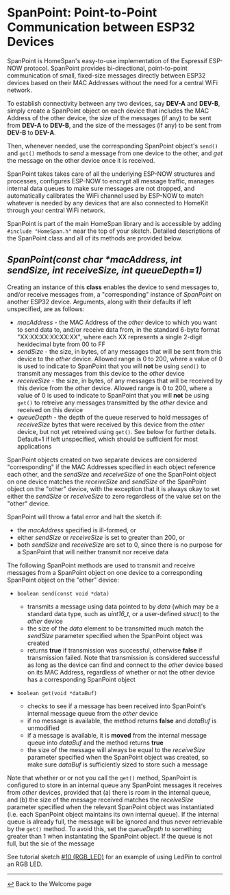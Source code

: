 # SpanPoint: Point-to-Point Communication between ESP32 Devices

SpanPoint is HomeSpan's easy-to-use implementation of the Espressif ESP-NOW protocol.  SpanPoint provides bi-directional, point-to-point communication of small, fixed-size messages directly between ESP32 devices based on their MAC Addresses without the need for a central WiFi network.

To establish connectivity between any two devices, say **DEV-A** and **DEV-B**, simply create a SpanPoint object on each device that includes the MAC Address of the other device, the size of the messages (if any) to be sent from **DEV-A** to **DEV-B**, and the size of the messages (if any) to be sent from **DEV-B** to **DEV-A**.

Then, whenever needed, use the corresponding SpanPoint object's `send()` and `get()` methods to *send* a message from one device to the other, and *get* the message on the other device once it is received.

SpanPoint takes takes care of all the underlying ESP-NOW structures and processes, configures ESP-NOW to encrypt all message traffic, manages internal data queues to make sure messages are not dropped, and automatically calibrates the WiFi channel used by ESP-NOW to match whatever is needed by any devices that are also connected to HomeKit through your central WiFi network.

SpanPoint is part of the main HomeSpan library and is accessible by adding `#include "HomeSpan.h"` near the top of your sketch.  Detailed descriptions of the SpanPoint class and all of its methods are provided below.

## *SpanPoint(const char \*macAddress, int sendSize, int receiveSize, int queueDepth=1)*

Creating an instance of this **class** enables the device to send messages to, and/or receive messages from, a "corresponding" instance of *SpanPoint* on another ESP32 device.  Arguments, along with their defaults if left unspecified, are as follows:

  * *macAddress* - the MAC Address of the *other* device to which you want to send data to, and/or receive data from, in the standard 6-byte format "XX:XX:XX:XX:XX:XX", where each XX represents a single 2-digit hexidecimal byte from 00 to FF
  * *sendSize* - the size, in bytes, of any messages that will be sent from this device to the *other* device. Allowed range is 0 to 200, where a value of 0 is used to indicate to SpanPoint that you will **not** be using `send()` to transmit any messages from this device to the *other* device
  * *receiveSize* - the size, in bytes, of any messages that will be received by this device from the *other* device.  Allowed range is 0 to 200, where a value of 0 is used to indicate to SpanPoint that you will **not** be using `get()` to retreive any messages transmitted by the *other* device and received on this device
  * *queueDepth* - the depth of the queue reserved to hold messages of *receiveSize* bytes that were received by this device from the *other* device, but not yet retreived using `get()`. See below for further details.  Default=1 if left unspecified, which should be sufficient for most applications

SpanPoint objects created on two separate devices are considered "corresponding" if the MAC Addresses specified in each object reference each other, and the *sendSize* and *receiveSize* of one the SpanPoint object on one device matches the *receiveSize* and *sendSize* of the SpanPoint object on the "other" device, with the exception that it is always okay to set either the *sendSize* or *receiveSize* to zero regardless of the value set on the "other" device.

SpanPoint will throw a fatal error and halt the sketch if:
  * the *macAddress* specified is ill-formed, or
  * either *sendSize* or *receiveSize* is set to greater than 200, or
  * both *sendSize* and *receiveSize* are set to 0, since there is no purpose for a SpanPoint that will neither transmit nor receive data
   
The following SpanPoint methods are used to transmit and receive messages from a SpanPoint object on one device to a corresponding SpanPoint object on the "other" device:

* `boolean send(const void *data)`

  * transmits a message using data pointed to by *data* (which may be a standard data type, such as *uint16_t*, or a user-defined *struct*) to the *other* device
  * the size of the *data* element to be transmitted much match the *sendSize* parameter specified when the SpanPoint object was created
  * returns **true** if transmission was successful, otherwise **false** if transmission failed.  Note that transmission is considered successful as long as the device can find and connect to the *other* device based on its MAC Address, regardless of whether or not the other device has a corresponding SpanPoint object
  
* `boolean get(void *dataBuf)`

  * checks to see if a message has been received into SpanPoint's internal message queue from the *other* device
  * if no message is available, the method returns **false** and *dataBuf* is unmodified
  * if a message is available, it is **moved** from the internal message queue into *dataBuf* and the method returns **true**
  * the size of the message will always be equal to the *receiveSize* parameter specified when the SpanPoint object was created, so make sure *dataBuf* is sufficiently sized to store such a message

Note that whether or or not you call the `get()` method, SpanPoint is configured to store in an internal queue any SpanPoint messages it receives from *other* devices, provided that (a) there is room in the internal queue, and (b) the size of the message received matches the *receiveSize* parameter specified when the relevant SpanPoint object was instantiated (i.e. each SpanPoint object maintains its own internal queue).  If the internal queue is already full, the message will be ignored and thus never retrievable by the `get()` method.  To avoid this, set the *queueDepth* to something greater than 1 when instantating the SpanPoint object.  If the queue is not full, but the sie of the message 

 
See tutorial sketch [#10 (RGB_LED)](../examples/10-RGB_LED) for an example of using LedPin to control an RGB LED.

---

[↩️](README.md) Back to the Welcome page
